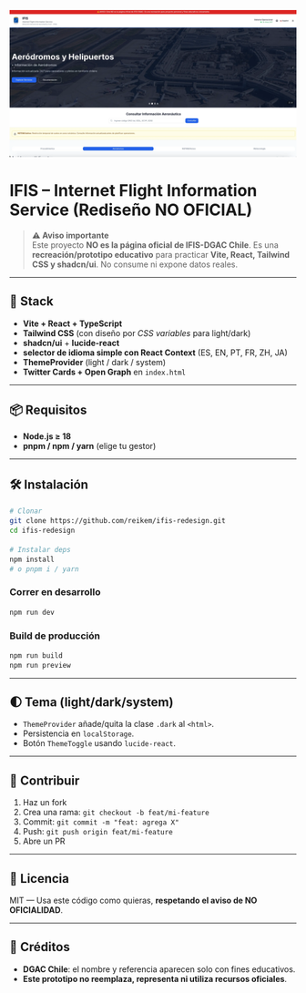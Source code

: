 ![Pantalla principal](src/assets/proyecto.webp)

# IFIS – Internet Flight Information Service (Rediseño NO OFICIAL)

> **⚠️ Aviso importante**  
> Este proyecto **NO es la página oficial de IFIS-DGAC Chile**. Es una **recreación/prototipo educativo** para practicar **Vite, React, Tailwind CSS y shadcn/ui**. No consume ni expone datos reales.

---

## 🚀 Stack

- **Vite + React + TypeScript**
- **Tailwind CSS** (con diseño por *CSS variables* para light/dark)
- **shadcn/ui** + **lucide-react**
- **selector de idioma simple con React Context** (ES, EN, PT, FR, ZH, JA)
- **ThemeProvider** (light / dark / system)
- **Twitter Cards + Open Graph** en `index.html`

---
## 📦 Requisitos

- **Node.js ≥ 18**
- **pnpm / npm / yarn** (elige tu gestor)

---

## 🛠️ Instalación

```bash
# Clonar
git clone https://github.com/reikem/ifis-redesign.git
cd ifis-redesign

# Instalar deps
npm install
# o pnpm i / yarn
```

### Correr en desarrollo

```bash
npm run dev
```

### Build de producción

```bash
npm run build
npm run preview
```
---

## 🌓 Tema (light/dark/system)

- `ThemeProvider` añade/quita la clase `.dark` al `<html>`.
- Persistencia en `localStorage`.
- Botón `ThemeToggle` usando `lucide-react`.

---
## 🤝 Contribuir

1. Haz un fork
2. Crea una rama: `git checkout -b feat/mi-feature`
3. Commit: `git commit -m "feat: agrega X"`
4. Push: `git push origin feat/mi-feature`
5. Abre un PR

---

## 📄 Licencia

MIT — Usa este código como quieras, **respetando el aviso de NO OFICIALIDAD**.

---

## 🙌 Créditos

- **DGAC Chile**: el nombre y referencia aparecen solo con fines educativos.
- **Este prototipo no reemplaza, representa ni utiliza recursos oficiales**.
